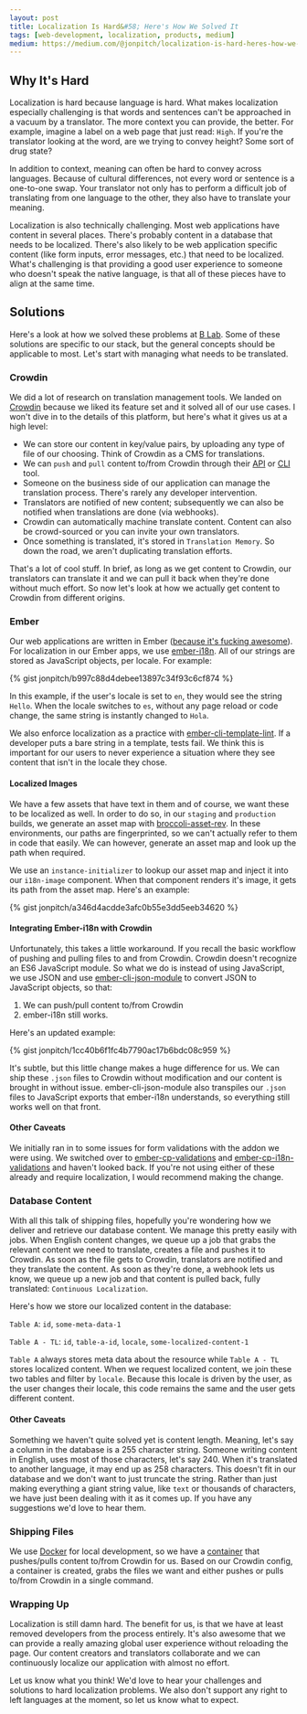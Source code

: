 ```yaml
---
layout: post
title: Localization Is Hard&#58; Here's How We Solved It
tags: [web-development, localization, products, medium]
medium: https://medium.com/@jonpitch/localization-is-hard-heres-how-we-solved-it-52dad61bfce3
---
```


## Why It's Hard
Localization is hard because language is hard. What makes localization especially challenging is that words and sentences can't be approached in a vacuum by a translator. The more context you can provide, the better. For example, imagine a label on a web page that just read: `High`. If you're the translator looking at the word, are we trying to convey height? Some sort of drug state?

In addition to context, meaning can often be hard to convey across languages. Because of cultural differences, not every word or sentence is a one-to-one swap. Your translator not only has to perform a difficult job of translating from one language to the other, they also have to translate your meaning.

Localization is also technically challenging. Most web applications have content in several places. There's probably content in a database that needs to be localized. There's also likely to be web application specific content (like form inputs, error messages, etc.) that need to be localized. What's challenging is that providing a good user experience to someone who doesn't speak the native language, is that all of these pieces have to align at the same time.

## Solutions
Here's a look at how we solved these problems at [B Lab](http://www.bcorporation.net/). Some of these solutions are specific to our stack, but the general concepts should be applicable to most. Let's start with managing what needs to be translated.

### Crowdin
We did a lot of research on translation management tools. We landed on [Crowdin](https://crowdin.com/) because we liked its feature set and it solved all of our use cases. I won't dive in to the details of this platform, but here's what it gives us at a high level:

* We can store our content in key/value pairs, by uploading any type of file of our choosing. Think of Crowdin as a CMS for translations.
* We can `push` and `pull` content to/from Crowdin through their [API](https://crowdin.com/page/api) or [CLI](https://crowdin.com/page/cli-tool) tool.
* Someone on the business side of our application can manage the translation process. There's rarely any developer intervention.
* Translators are notified of new content; subsequently we can also be notified when translations are done (via webhooks).
* Crowdin can automatically machine translate content. Content can also be crowd-sourced or you can invite your own translators.
* Once something is translated, it's stored in `Translation Memory`. So down the road, we aren't duplicating translation efforts.

That's a lot of cool stuff. In brief, as long as we get content to Crowdin, our translators can translate it and we can pull it back when they're done without much effort. So now let's look at how we actually get content to Crowdin from different origins.

### Ember
Our web applications are written in Ember ([because it's fucking awesome](https://emberway.io/ember-get-shit-done-36383c2ccc53)). For localization in our Ember apps, we use [ember-i18n](https://github.com/jamesarosen/ember-i18n). All of our strings are stored as JavaScript objects, per locale. For example:

{% gist jonpitch/b997c88d4debee13897c34f93c6cf874 %}

In this example, if the user's locale is set to `en`, they would see the string `Hello`. When the locale switches to `es`, without any page reload or code change, the same string is instantly changed to `Hola`.

We also enforce localization as a practice with [ember-cli-template-lint](https://github.com/rwjblue/ember-cli-template-lint). If a developer puts a bare string in a template, tests fail. We think this is important for our users to never experience a situation where they see content that isn't in the locale they chose.

#### Localized Images
We have a few assets that have text in them and of course, we want these to be localized as well. In order to do so, in our `staging` and `production` builds, we generate an asset map with [broccoli-asset-rev](https://github.com/rickharrison/broccoli-asset-rev). In these environments, our paths are fingerprinted, so we can't actually refer to them in code that easily. We can however, generate an asset map and look up the path when required.

We use an `instance-initializer` to lookup our asset map and inject it into our `i18n-image` component. When that component renders it's image, it gets its path from the asset map. Here's an example:

{% gist jonpitch/a346d4acdde3afc0b55e3dd5eeb34620 %}

#### Integrating Ember-i18n with Crowdin
Unfortunately, this takes a little workaround. If you recall the basic workflow of pushing and pulling files to and from Crowdin. Crowdin doesn't recognize an ES6 JavaScript module. So what we do is instead of using JavaScript, we use JSON and use [ember-cli-json-module](https://github.com/IvyApp/ember-cli-json-module) to convert JSON to JavaScript objects, so that:

1. We can push/pull content to/from Crowdin
2. ember-i18n still works.

Here's an updated example:

{% gist jonpitch/1cc40b6f1fc4b7790ac17b6bdc08c959 %}

It's subtle, but this little change makes a huge difference for us. We can ship these `.json` files to Crowdin without modification and our content is brought in without issue. ember-cli-json-module also transpiles our `.json` files to JavaScript exports that ember-i18n understands, so everything still works well on that front.

#### Other Caveats
We initially ran in to some issues for form validations with the addon we were using. We switched over to [ember-cp-validations](https://github.com/offirgolan/ember-cp-validations) and [ember-cp-i18n-validations](https://github.com/jasonmit/ember-i18n-cp-validations) and haven't looked back. If you're not using either of these already and require localization, I would recommend making the change.

### Database Content
With all this talk of shipping files, hopefully you're wondering how we deliver and retrieve our database content. We manage this pretty easily with jobs. When English content changes, we queue up a job that grabs the relevant content we need to translate, creates a file and pushes it to Crowdin. As soon as the file gets to Crowdin, translators are notified and they translate the content. As soon as they're done, a webhook lets us know, we queue up a new job and that content is pulled back, fully translated: `Continuous Localization`.

Here's how we store our localized content in the database:

`Table A`: `id`, `some-meta-data-1`

`Table A - TL`: `id`, `table-a-id`, `locale`, `some-localized-content-1`

`Table A` always stores meta data about the resource while `Table A - TL` stores localized content. When we request localized content, we join these two tables and filter by `locale`. Because this locale is driven by the user, as the user changes their locale, this code remains the same and the user gets different content.

#### Other Caveats
Something we haven't quite solved yet is content length. Meaning, let's say a column in the database is a 255 character string. Someone writing content in English, uses most of those characters, let's say 240. When it's translated to another language, it may end up as 258 characters. This doesn't fit in our database and we don't want to just truncate the string. Rather than just making everything a giant string value, like `text` or thousands of characters, we have just been dealing with it as it comes up. If you have any suggestions we'd love to hear them.

### Shipping Files
We use [Docker](https://www.docker.com/) for local development, so we have a [container](https://hub.docker.com/r/impactbot/impact-platform-crowdin/) that pushes/pulls content to/from Crowdin for us. Based on our Crowdin config, a container is created, grabs the files we want and either pushes or pulls to/from Crowdin in a single command.

### Wrapping Up
Localization is still damn hard. The benefit for us, is that we have at least removed developers from the process entirely. It's also awesome that we can provide a really amazing global user experience without reloading the page. Our content creators and translators collaborate and we can continuously localize our application with almost no effort.

Let us know what you think! We'd love to hear your challenges and solutions to hard localization problems. We also don't support any right to left languages at the moment, so let us know what to expect.

